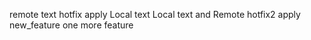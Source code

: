 remote text
hotfix apply
Local text
Local text and Remote
hotfix2 apply
new_feature
one more feature
